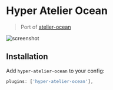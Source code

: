 # Hyper Atelier Ocean

> Port of [atelier-ocean](https://github.com/stephenway/atelier-ocean)

![screenshot](https://cloud.githubusercontent.com/assets/2791730/26132121/0bda0742-3a6c-11e7-82ac-7e2f3a7932cd.png)

## Installation

Add `hyper-atelier-ocean` to your config:

```js
plugins: ['hyper-atelier-ocean'],
```
